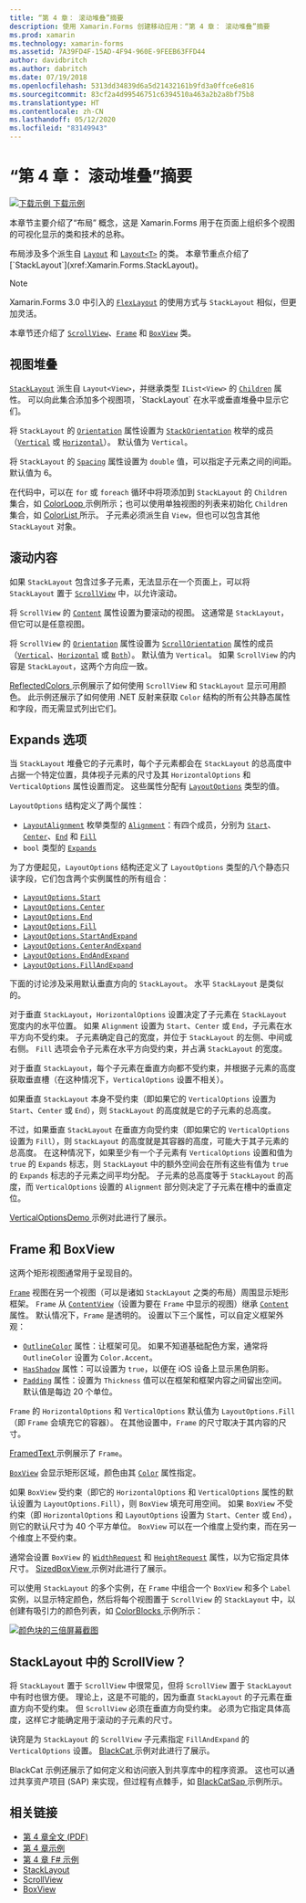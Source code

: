 ```yaml
---
title: “第 4 章： 滚动堆叠”摘要
description: 使用 Xamarin.Forms 创建移动应用：“第 4 章： 滚动堆叠”摘要
ms.prod: xamarin
ms.technology: xamarin-forms
ms.assetid: 7A39FD4F-15AD-4F94-960E-9FEEB63FFD44
author: davidbritch
ms.author: dabritch
ms.date: 07/19/2018
ms.openlocfilehash: 5313dd34839d6a5d21432161b9fd3a0ffce6e816
ms.sourcegitcommit: 83cf2a4d99546751c6394510a463a2b2a8bf75b8
ms.translationtype: HT
ms.contentlocale: zh-CN
ms.lasthandoff: 05/12/2020
ms.locfileid: "83149943"
---
```

# <a name="summary-of-chapter-4-scrolling-the-stack"></a>“第 4 章： 滚动堆叠”摘要

[![下载示例](~/media/shared/download.png) 下载示例](https://github.com/xamarin/xamarin-forms-book-samples/tree/master/Chapter04)

本章节主要介绍了“布局”  概念，这是 Xamarin.Forms 用于在页面上组织多个视图的可视化显示的类和技术的总称。

布局涉及多个派生自 [`Layout`](xref:Xamarin.Forms.Layout) 和 [`Layout<T>`](xref:Xamarin.Forms.Layout`1) 的类。 本章节重点介绍了 [`StackLayout`](xref:Xamarin.Forms.StackLayout)。

> [!NOTE]
> Xamarin.Forms 3.0 中引入的 [`FlexLayout`](~/xamarin-forms/user-interface/layouts/flex-layout.md) 的使用方式与 `StackLayout` 相似，但更加灵活。

本章节还介绍了 [`ScrollView`](xref:Xamarin.Forms.ScrollView)、[`Frame`](xref:Xamarin.Forms.Frame) 和 [`BoxView`](xref:Xamarin.Forms.BoxView) 类。

## <a name="stacks-of-views"></a>视图堆叠

[`StackLayout`](xref:Xamarin.Forms.StackLayout) 派生自 `Layout<View>`，并继承类型 `IList<View>` 的 [`Children`](xref:Xamarin.Forms.Layout`1) 属性。 可以向此集合添加多个视图项，`StackLayout` 在水平或垂直堆叠中显示它们。

将 `StackLayout` 的 [`Orientation`](xref:Xamarin.Forms.StackLayout.Orientation) 属性设置为 [`StackOrientation`](xref:Xamarin.Forms.StackOrientation) 枚举的成员（[`Vertical`](xref:Xamarin.Forms.StackOrientation.Vertical) 或 [`Horizontal`](xref:Xamarin.Forms.StackOrientation.Horizontal)）。 默认值为 `Vertical`。

将 `StackLayout` 的 [`Spacing`](xref:Xamarin.Forms.StackLayout.Spacing) 属性设置为 `double` 值，可以指定子元素之间的间距。 默认值为 6。

在代码中，可以在 `for` 或 `foreach` 循环中将项添加到 `StackLayout` 的 `Children` 集合，如 [ColorLoop  ](https://github.com/xamarin/xamarin-forms-book-samples/tree/master/Chapter04/ColorLoop) 示例所示；也可以使用单独视图的列表来初始化 `Children` 集合，如 [ColorList  ](https://github.com/xamarin/xamarin-forms-book-samples/tree/master/Chapter04/ColorList) 所示。 子元素必须派生自 `View`，但也可以包含其他 `StackLayout` 对象。

## <a name="scrolling-content"></a>滚动内容

如果 `StackLayout` 包含过多子元素，无法显示在一个页面上，可以将 `StackLayout` 置于 [`ScrollView`](xref:Xamarin.Forms.ScrollView) 中，以允许滚动。

将 `ScrollView` 的 [`Content`](xref:Xamarin.Forms.ScrollView.Content) 属性设置为要滚动的视图。 这通常是 `StackLayout`，但它可以是任意视图。

将 `ScrollView` 的 [`Orientation`](xref:Xamarin.Forms.ScrollView.Orientation) 属性设置为 [`ScrollOrientation`](xref:Xamarin.Forms.ScrollOrientation) 属性的成员（[`Vertical`](xref:Xamarin.Forms.ScrollOrientation.Vertical)、[`Horizontal`](xref:Xamarin.Forms.ScrollOrientation.Horizontal) 或 [`Both`](xref:Xamarin.Forms.ScrollOrientation.Both)）。 默认值为 `Vertical`。 如果 `ScrollView` 的内容是 `StackLayout`，这两个方向应一致。

[ReflectedColors  ](https://github.com/xamarin/xamarin-forms-book-samples/tree/master/Chapter04/ReflectedColors) 示例展示了如何使用 `ScrollView` 和 `StackLayout` 显示可用颜色。 此示例还展示了如何使用 .NET 反射来获取 `Color` 结构的所有公共静态属性和字段，而无需显式列出它们。

## <a name="the-expands-option"></a>Expands 选项

当 `StackLayout` 堆叠它的子元素时，每个子元素都会在 `StackLayout` 的总高度中占据一个特定位置，具体视子元素的尺寸及其 `HorizontalOptions` 和 `VerticalOptions` 属性设置而定。 这些属性分配有 [`LayoutOptions`](xref:Xamarin.Forms.LayoutOptions) 类型的值。

`LayoutOptions` 结构定义了两个属性：

- [`LayoutAlignment`](xref:Xamarin.Forms.LayoutAlignment) 枚举类型的 [`Alignment`](xref:Xamarin.Forms.LayoutOptions.Alignment)：有四个成员，分别为 [`Start`](xref:Xamarin.Forms.LayoutAlignment.Start)、[`Center`](xref:Xamarin.Forms.LayoutAlignment.Center)、[`End`](xref:Xamarin.Forms.LayoutAlignment.End) 和 [`Fill`](xref:Xamarin.Forms.LayoutAlignment.Fill)
- `bool` 类型的 [`Expands`](xref:Xamarin.Forms.LayoutOptions.Expands)

为了方便起见，`LayoutOptions` 结构还定义了 `LayoutOptions` 类型的八个静态只读字段，它们包含两个实例属性的所有组合：

- [`LayoutOptions.Start`](xref:Xamarin.Forms.LayoutOptions.Start)
- [`LayoutOptions.Center`](xref:Xamarin.Forms.LayoutOptions.Center)
- [`LayoutOptions.End`](xref:Xamarin.Forms.LayoutOptions.End)
- [`LayoutOptions.Fill`](xref:Xamarin.Forms.LayoutOptions.Fill)
- [`LayoutOptions.StartAndExpand`](xref:Xamarin.Forms.LayoutOptions.StartAndExpand)
- [`LayoutOptions.CenterAndExpand`](xref:Xamarin.Forms.LayoutOptions.CenterAndExpand)
- [`LayoutOptions.EndAndExpand`](xref:Xamarin.Forms.LayoutOptions.EndAndExpand)
- [`LayoutOptions.FillAndExpand`](xref:Xamarin.Forms.LayoutOptions.FillAndExpand)

下面的讨论涉及采用默认垂直方向的 `StackLayout`。 水平 `StackLayout` 是类似的。

对于垂直 `StackLayout`，`HorizontalOptions` 设置决定了子元素在 `StackLayout` 宽度内的水平位置。 如果 `Alignment` 设置为 `Start`、`Center` 或 `End`，子元素在水平方向不受约束。 子元素确定自己的宽度，并位于 `StackLayout` 的左侧、中间或右侧。 `Fill` 选项会令子元素在水平方向受约束，并占满 `StackLayout` 的宽度。

对于垂直 `StackLayout`，每个子元素在垂直方向都不受约束，并根据子元素的高度获取垂直槽（在这种情况下，`VerticalOptions` 设置不相关）。

如果垂直 `StackLayout` 本身不受约束（即如果它的 `VerticalOptions` 设置为 `Start`、`Center` 或 `End`），则 `StackLayout` 的高度就是它的子元素的总高度。

不过，如果垂直 `StackLayout` 在垂直方向受约束（即如果它的 `VerticalOptions` 设置为 `Fill`），则 `StackLayout` 的高度就是其容器的高度，可能大于其子元素的总高度。 在这种情况下，如果至少有一个子元素有 `VerticalOptions` 设置和值为 `true` 的 `Expands` 标志，则 `StackLayout` 中的额外空间会在所有这些有值为 `true` 的 `Expands` 标志的子元素之间平均分配。 子元素的总高度等于 `StackLayout` 的高度，而 `VerticalOptions` 设置的 `Alignment` 部分则决定了子元素在槽中的垂直定位。

[VerticalOptionsDemo  ](https://github.com/xamarin/xamarin-forms-book-samples/tree/master/Chapter04/VerticalOptionsDemo) 示例对此进行了展示。

## <a name="frame-and-boxview"></a>Frame 和 BoxView

这两个矩形视图通常用于呈现目的。

[`Frame`](xref:Xamarin.Forms.Frame) 视图在另一个视图（可以是诸如 `StackLayout` 之类的布局）周围显示矩形框架。 `Frame` 从 [`ContentView`](xref:Xamarin.Forms.ContentView)（设置为要在 `Frame` 中显示的视图）继承 [`Content`](xref:Xamarin.Forms.ContentView.Content) 属性。 默认情况下，`Frame` 是透明的。 设置以下三个属性，可以自定义框架外观：

- [`OutlineColor`](xref:Xamarin.Forms.Frame.OutlineColor) 属性：让框架可见。 如果不知道基础配色方案，通常将 `OutlineColor` 设置为 `Color.Accent`。
- [`HasShadow`](xref:Xamarin.Forms.Frame.HasShadow) 属性：可以设置为 `true`，以便在 iOS 设备上显示黑色阴影。
- [`Padding`](xref:Xamarin.Forms.Layout.Padding) 属性：设置为 `Thickness` 值可以在框架和框架内容之间留出空间。 默认值是每边 20 个单位。

`Frame` 的 `HorizontalOptions` 和 `VerticalOptions` 默认值为 `LayoutOptions.Fill`（即 `Frame` 会填充它的容器）。 在其他设置中，`Frame` 的尺寸取决于其内容的尺寸。

[FramedText  ](https://github.com/xamarin/xamarin-forms-book-samples/tree/master/Chapter04/FramedText) 示例展示了 `Frame`。

[`BoxView`](xref:Xamarin.Forms.BoxView) 会显示矩形区域，颜色由其 [`Color`](xref:Xamarin.Forms.BoxView.Color) 属性指定。

如果 `BoxView` 受约束（即它的 `HorizontalOptions` 和 `VerticalOptions` 属性的默认设置为 `LayoutOptions.Fill`），则 `BoxView` 填充可用空间。 如果 `BoxView` 不受约束（即 `HorizontalOptions` 和 `LayoutOptions` 设置为 `Start`、`Center` 或 `End`），则它的默认尺寸为 40 个平方单位。 `BoxView` 可以在一个维度上受约束，而在另一个维度上不受约束。

通常会设置 `BoxView` 的 [`WidthRequest`](xref:Xamarin.Forms.VisualElement.WidthRequest) 和 [`HeightRequest`](xref:Xamarin.Forms.VisualElement.HeightRequest) 属性，以为它指定具体尺寸。 [SizedBoxView  ](https://github.com/xamarin/xamarin-forms-book-samples/tree/master/Chapter04/SizedBoxView) 示例对此进行了展示。

可以使用 `StackLayout` 的多个实例，在 `Frame` 中组合一个 `BoxView` 和多个 `Label` 实例，以显示特定颜色，然后将每个视图置于 `ScrollView` 的 `StackLayout` 中，以创建有吸引力的颜色列表，如 [ColorBlocks  ](https://github.com/xamarin/xamarin-forms-book-samples/tree/master/Chapter04/ColorBlocks) 示例所示：

[![颜色块的三倍屏幕截图](images/ch04fg11-small.png "颜色列表")](images/ch04fg11-large.png#lightbox "颜色列表")

## <a name="a-scrollview-in-a-stacklayout"></a>StackLayout 中的 ScrollView？

将 `StackLayout` 置于 `ScrollView` 中很常见，但将 `ScrollView` 置于 `StackLayout` 中有时也很方便。 理论上，这是不可能的，因为垂直 `StackLayout` 的子元素在垂直方向不受约束。 但 `ScrollView` 必须在垂直方向受约束。 必须为它指定具体高度，这样它才能确定用于滚动的子元素的尺寸。

诀窍是为 `StackLayout` 的 `ScrollView` 子元素指定 `FillAndExpand` 的 `VerticalOptions` 设置。 [BlackCat  ](https://github.com/xamarin/xamarin-forms-book-samples/tree/master/Chapter04/BlackCat) 示例对此进行了展示。

BlackCat  示例还展示了如何定义和访问嵌入到共享库中的程序资源。 这也可以通过共享资产项目 (SAP) 来实现，但过程有点棘手，如 [BlackCatSap  ](https://github.com/xamarin/xamarin-forms-book-samples/tree/master/Chapter04/BlackCatSap) 示例所示。

## <a name="related-links"></a>相关链接

- [第 4 章全文 (PDF)](https://download.xamarin.com/developer/xamarin-forms-book/XamarinFormsBook-Ch04-Apr2016.pdf)
- [第 4 章示例](https://github.com/xamarin/xamarin-forms-book-samples/tree/master/Chapter04)
- [第 4 章 F# 示例](https://github.com/xamarin/xamarin-forms-book-samples/tree/master/Chapter04/FS)
- [StackLayout](~/xamarin-forms/user-interface/layouts/stacklayout.md)
- [ScrollView](~/xamarin-forms/user-interface/layouts/scroll-view.md)
- [BoxView](~/xamarin-forms/user-interface/boxview.md)
